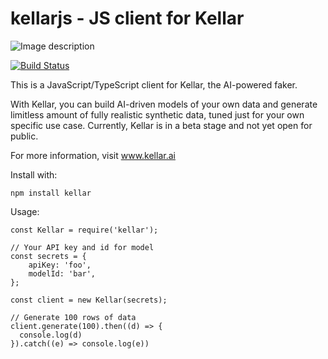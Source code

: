 # kellarjs - JS client for Kellar
![Image description](https://www.kellar.ai/logo.png)

[![Build Status](https://travis-ci.com/kellarai/kellarjs.svg?branch=master)](https://travis-ci.com/kellarai/kellarjs)


This is a JavaScript/TypeScript client for Kellar, the AI-powered faker. 

With Kellar, you can build AI-driven models of your own data and generate limitless amount of fully realistic synthetic data, tuned just for your own specific use case. Currently, Kellar is in a beta stage and not yet open for public. 

For more information, visit www.kellar.ai

Install with:

```
npm install kellar
```

Usage:

```
const Kellar = require('kellar');

// Your API key and id for model
const secrets = {
    apiKey: 'foo',
    modelId: 'bar',
};

const client = new Kellar(secrets);

// Generate 100 rows of data
client.generate(100).then((d) => {
  console.log(d)
}).catch((e) => console.log(e))

```
